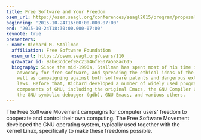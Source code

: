 ```yaml
---
title: Free Software and Your Freedom
osem_url: https://osem.seagl.org/conferences/seagl2015/program/proposals/85
beginning: '2015-10-24T16:00:00.000-07:00'
end: '2015-10-24T18:30:00.000-07:00'
keynote: true
presenters:
- name: Richard M. Stallman
  affiliation: Free Software Foundation
  osem_url: https://osem.seagl.org/users/110
  gravatar_id: 9abe3cdcef98c23a46fe507a568ac615
  biography: Since the mid-1990s, Stallman has spent most of his time in political
    advocacy for free software, and spreading the ethical ideas of the movement, as
    well as campaigning against both software patents and dangerous extension of copyright
    laws. Before that, Richard developed a number of widely used programs that are
    components of GNU, including the original Emacs, the GNU Compiler Collection,
    the GNU symbolic debugger (gdb), GNU Emacs, and various others.
---
```


The Free Software Movement campaigns for computer users' freedom to cooperate and control their own computing. The Free Software Movement developed the GNU operating system, typically used together with the kernel Linux, specifically to make these freedoms possible.
